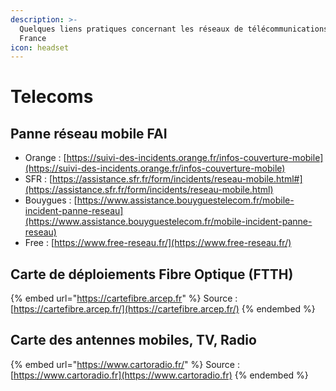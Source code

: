 ```yaml
---
description: >-
  Quelques liens pratiques concernant les réseaux de télécommunications en
  France
icon: headset
---
```


# Telecoms

## Panne réseau mobile FAI

* Orange : [https://suivi-des-incidents.orange.fr/infos-couverture-mobile](https://suivi-des-incidents.orange.fr/infos-couverture-mobile)
* SFR : [https://assistance.sfr.fr/form/incidents/reseau-mobile.html#](https://assistance.sfr.fr/form/incidents/reseau-mobile.html)
* Bouygues : [https://www.assistance.bouyguestelecom.fr/mobile-incident-panne-reseau](https://www.assistance.bouyguestelecom.fr/mobile-incident-panne-reseau)
* Free : [https://www.free-reseau.fr/](https://www.free-reseau.fr/)

## Carte de déploiements Fibre Optique (FTTH)

{% embed url="https://cartefibre.arcep.fr" %}
Source : [https://cartefibre.arcep.fr/](https://cartefibre.arcep.fr/)
{% endembed %}

## Carte des antennes mobiles, TV, Radio

{% embed url="https://www.cartoradio.fr/" %}
Source : [https://www.cartoradio.fr](https://www.cartoradio.fr)
{% endembed %}
